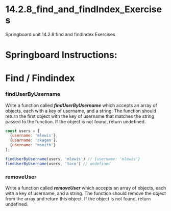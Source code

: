 # 14.2.8_find_and_findIndex_Exercises
Springboard unit 14.2.8 find and findIndex Exercises

# Springboard Instructions:
# ****Find / Findindex****

### **findUserByUsername**

Write a function called ***findUserByUsername*** which accepts an array of objects, each with a key of username, and a string. The function should return the first object with the key of username that matches the string passed to the function. If the object is not found, return undefined.

```jsx
const users = [
  {username: 'mlewis'},
  {username: 'akagen'},
  {username: 'msmith'}
];

findUserByUsername(users, 'mlewis') // {username: 'mlewis'}
findUserByUsername(users, 'taco') // undefined
```

### **removeUser**

Write a function called ***removeUser*** which accepts an array of objects, each with a key of username, and a string. The function should remove the object from the array and return this object. If the object is not found, return undefined.
